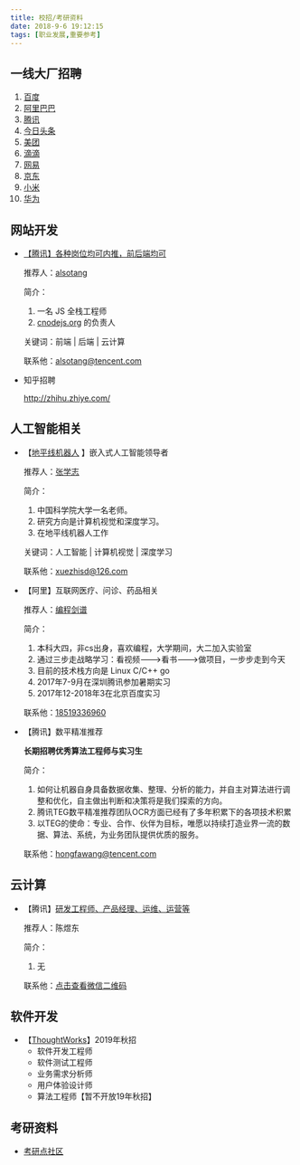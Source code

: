 ```yaml
---
title: 校招/考研资料
date: 2018-9-6 19:12:15
tags: [职业发展,重要参考]
---
```


## 一线大厂招聘

1. [百度](https://talent.baidu.com/external/baidu/campus.html)
2. [阿里巴巴](https://campus.alibaba.com/index.htm)
3. [腾讯](https://join.qq.com/index.php)
4. [今日头条](https://job.bytedance.com/campus/position)
5. [美团](https://campus.meituan.com/)
6. [滴滴](http://campus.didichuxing.com/campus)
7. [网易](https://campus.163.com/app/index)
8. [京东](http://campus.jd.com/home)
9. [小米](http://campus.hr.xiaomi.com/)
10. [华为](http://career.huawei.com/reccampportal/next/mini/index.html)

## 网站开发

* [【腾讯】各种岗位均可内推，前后端均可](https://cnodejs.org/topic/58351689bde2b59e06141e9f)

  推荐人：[alsotang](https://cnodejs.org/user/alsotang)

  简介：

  1. 一名 JS 全栈工程师
  2. [cnodejs.org](https://cnodejs.org/) 的负责人

  关键词：前端 | 后端 | 云计算

  联系他：[alsotang@tencent.com](mailto:alsotang@tencent.com)

* 知乎招聘

  http://zhihu.zhiye.com/

## 人工智能相关

* 【[地平线机器人](http://www.horizon.ai/) 】嵌入式人工智能领导者

  推荐人：[张学志](http://blog.xuezhisd.top/)

  简介：

  1. 中国科学院大学一名老师。
  2. 研究方向是计算机视觉和深度学习。
  3. 在地平线机器人工作

  关键词：人工智能 | 计算机视觉 | 深度学习

  联系他：xuezhisd@126.com

* 【阿里】互联网医疗、问诊、药品相关

  推荐人：[编程剑谱](https://mp.weixin.qq.com/s/zBqP89Ob81PJuPFXyc8WtQ  )

  简介：

  1. 本科大四，非cs出身，喜欢编程，大学期间，大二加入实验室
  2. 通过三步走战略学习：看视频--->看书--->做项目，一步步走到今天
  3. 目前的技术栈方向是 Linux  C/C++  go 
  4. 2017年7-9月在深圳腾讯参加暑期实习
  5. 2017年12-2018年3在北京百度实习

  联系他：[18519336960](tel:18519336960)

* 【腾讯】数平精准推荐

  **长期招聘优秀算法工程师与实习生**

  简介：

  1. 如何让机器自身具备数据收集、整理、分析的能力，并自主对算法进行调整和优化，自主做出判断和决策将是我们探索的方向。
  2. 腾讯TEG数平精准推荐团队OCR方面已经有了多年积累下的各项技术积累
  3. 以TEG的使命：专业、合作、伙伴为目标，唯愿以持续打造业界一流的数据、算法、系统，为业务团队提供优质的服务。

  联系他：hongfawang@tencent.com

## 云计算

* 【腾讯】[研发工程师、产品经理、运维、运营等](https://www.chenyudong.com/)

  推荐人：陈煜东

  简介：

  1. 无

  联系他：[点击查看微信二维码](https://www.chenyudong.com/uploads/2018/01/my-wechat-qrcode.jpg)

## 软件开发

- 【[ThoughtWorks](https://join.thoughtworks.cn/recruitment_process#jobs)】2019年秋招
  - 软件开发工程师
  - 软件测试工程师
  - 业务需求分析师
  - 用户体验设计师
  - 算法工程师【暂不开放19年秋招】

## 考研资料

- [考研点社区](http://bbs.kaoshidian.com/resource)

